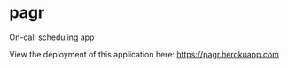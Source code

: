 # pagr
On-call scheduling app

View the deployment of this application here: https://pagr.herokuapp.com
